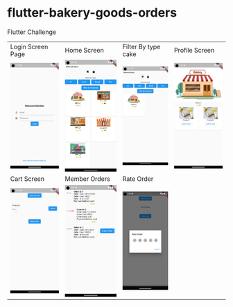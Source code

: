 # flutter-bakery-goods-orders
Flutter Challenge

<table>
  <tr>
    <td>Login Screen Page</td>
     <td>Home Screen</td>
     <td>Filter By type cake</td>
    <td>Profile Screen </td>
  </tr>
  <tr>
    <td><img src="https://github.com/eng-marwa/flutter-bakery-goods-orders/blob/main/Screenshot_1674286986.png" width="400"></td>
    <td><img src="https://github.com/eng-marwa/flutter-bakery-goods-orders/blob/main/Screenshot_1674280999.png" width="400"></td>
   <td><img src="https://github.com/eng-marwa/flutter-bakery-goods-orders/blob/main/Screenshot_1674286300.png" width="400"></td>
   <td><img src="https://github.com/eng-marwa/flutter-bakery-goods-orders/blob/main/Screenshot_1674286332.png" width="400"/></td>
  </tr>
    <tr>
     <td>Cart Screen</td>
     <td>Member Orders</td>
     <td>Rate Order</td>
  </tr>
  <tr>
  

  <td><img src="https://github.com/eng-marwa/flutter-bakery-goods-orders/blob/main/Screenshot_1674286317.png" width="400"></td>
  <td><img src="https://github.com/eng-marwa/flutter-bakery-goods-orders/blob/main/Screenshot_1674286289.png" width="400"></td>
  <td><img src="https://github.com/eng-marwa/flutter-bakery-goods-orders/blob/main/Screenshot_1674287741.png" width="400"></td>
    

  </tr>
 </table>

